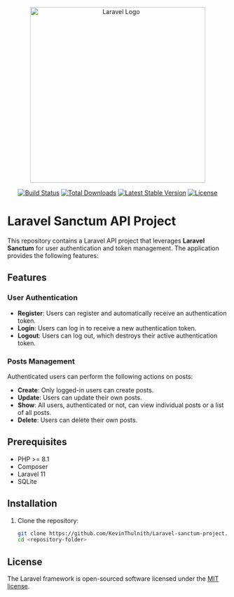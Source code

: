 <p align="center"><a href="https://laravel.com" target="_blank"><img src="https://raw.githubusercontent.com/laravel/art/master/logo-lockup/5%20SVG/2%20CMYK/1%20Full%20Color/laravel-logolockup-cmyk-red.svg" width="400" alt="Laravel Logo"></a></p>

<p align="center">
<a href="https://github.com/laravel/framework/actions"><img src="https://github.com/laravel/framework/workflows/tests/badge.svg" alt="Build Status"></a>
<a href="https://packagist.org/packages/laravel/framework"><img src="https://img.shields.io/packagist/dt/laravel/framework" alt="Total Downloads"></a>
<a href="https://packagist.org/packages/laravel/framework"><img src="https://img.shields.io/packagist/v/laravel/framework" alt="Latest Stable Version"></a>
<a href="https://packagist.org/packages/laravel/framework"><img src="https://img.shields.io/packagist/l/laravel/framework" alt="License"></a>
</p>

# Laravel Sanctum API Project

This repository contains a Laravel API project that leverages **Laravel Sanctum** for user authentication and token management. The application provides the following features:

## Features

### User Authentication

- **Register**: Users can register and automatically receive an authentication token.
- **Login**: Users can log in to receive a new authentication token.
- **Logout**: Users can log out, which destroys their active authentication token.

### Posts Management

Authenticated users can perform the following actions on posts:

- **Create**: Only logged-in users can create posts.
- **Update**: Users can update their own posts.
- **Show**: All users, authenticated or not, can view individual posts or a list of all posts.
- **Delete**: Users can delete their own posts.

## Prerequisites

- PHP >= 8.1
- Composer
- Laravel 11
- SQLite

## Installation

1. Clone the repository:
   ```bash
   git clone https://github.com/KevinThulnith/Laravel-sanctum-project.git
   cd <repository-folder>
   ```

## License

The Laravel framework is open-sourced software licensed under the [MIT license](https://opensource.org/licenses/MIT).
